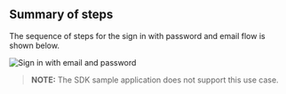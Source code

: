 ## Summary of steps

The sequence of steps for the sign in with password and email flow is shown below.

<div class="common-image-format">

![Sign in with email and password](/img/oie-embedded-sdk/oie-embedded-sdk-use-case-sign-in-pwd-email-nodejs.png
 "Sign in with email and password")

</div>

>**NOTE:** The SDK sample application does not support this use case.

